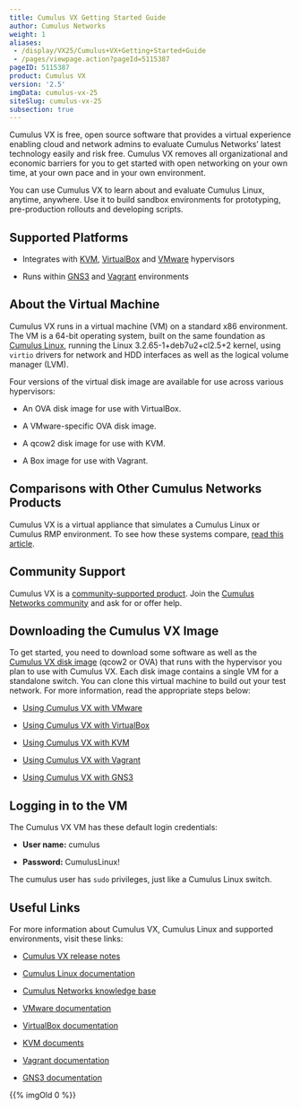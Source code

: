 ```yaml
---
title: Cumulus VX Getting Started Guide
author: Cumulus Networks
weight: 1
aliases:
 - /display/VX25/Cumulus+VX+Getting+Started+Guide
 - /pages/viewpage.action?pageId=5115387
pageID: 5115387
product: Cumulus VX
version: '2.5'
imgData: cumulus-vx-25
siteSlug: cumulus-vx-25
subsection: true
---
```

Cumulus VX is free, open source software that provides a virtual
experience enabling cloud and network admins to evaluate Cumulus
Networks’ latest technology easily and risk free. Cumulus VX removes all
organizational and economic barriers for you to get started with open
networking on your own time, at your own pace and in your own
environment.

You can use Cumulus VX to learn about and evaluate Cumulus Linux,
anytime, anywhere. Use it to build sandbox environments for prototyping,
pre-production rollouts and developing scripts.

## Supported Platforms

  - Integrates with [KVM](http://www.linux-kvm.org/page/Downloads),
    [VirtualBox](https://www.virtualbox.org/wiki/Downloads) and
    [VMware](https://my.vmware.com/web/vmware/downloads) hypervisors

  - Runs within [GNS3](http://www.gns3.com) and
    [Vagrant](https://www.vagrantup.com) environments

## About the Virtual Machine

Cumulus VX runs in a virtual machine (VM) on a standard x86 environment.
The VM is a 64-bit operating system, built on the same foundation as
[Cumulus Linux](/cumulus-linux), running
the Linux 3.2.65-1+deb7u2+cl2.5+2 kernel, using `virtio` drivers for
network and HDD interfaces as well as the logical volume manager (LVM).

Four versions of the virtual disk image are available for use across
various hypervisors:

  - An OVA disk image for use with VirtualBox.

  - A VMware-specific OVA disk image.

  - A qcow2 disk image for use with KVM.

  - A Box image for use with Vagrant.

## Comparisons with Other Cumulus Networks Products

Cumulus VX is a virtual appliance that simulates a Cumulus Linux or
Cumulus RMP environment. To see how these systems compare, [read this
article](/version/cumulus-vx-25/Comparing-Cumulus-VX-with-Other-Cumulus-Networks-Products).

## Community Support

Cumulus VX is a [community-supported
product](https://support.cumulusnetworks.com/hc/en-us/articles/206382248).
Join the [Cumulus Networks
community](https://community.cumulusnetworks.com/cumulus/categories/cumulus_vx)
and ask for or offer help.

## Downloading the Cumulus VX Image

To get started, you need to download some software as well as the
[Cumulus VX disk
image](https://cumulusnetworks.com/cumulus-vx/download/) (qcow2 or OVA)
that runs with the hypervisor you plan to use with Cumulus VX. Each disk
image contains a single VM for a standalone switch. You can clone this
virtual machine to build out your test network. For more information,
read the appropriate steps below:

  - [Using Cumulus VX with
    VMware](/version/cumulus-vx-25/Using-Cumulus-VX-with-VMware/)

  - [Using Cumulus VX with
    VirtualBox](/version/cumulus-vx-25/Using-Cumulus-VX-with-VirtualBox/)

  - [Using Cumulus VX with
    KVM](/version/cumulus-vx-25/Using-Cumulus-VX-with-KVM)

  - [Using Cumulus VX with
    Vagrant](/version/cumulus-vx-25/Using-Cumulus-VX-with-Vagrant)

  - [Using Cumulus VX with
    GNS3](http://docs.cumulusnetworks.com/display/VX/Using+Cumulus+VX+with+GNS3)

## Logging in to the VM

The Cumulus VX VM has these default login credentials:

  - **User name:** cumulus

  - **Password:** CumulusLinux\!

The cumulus user has `sudo` privileges, just like a Cumulus Linux
switch.

## Useful Links

For more information about Cumulus VX, Cumulus Linux and supported
environments, visit these links:

  - [Cumulus VX release
    notes](https://support.cumulusnetworks.com/hc/en-us/articles/115002082808)

  - [Cumulus Linux documentation](/cumulus-linux)

  - [Cumulus Networks knowledge
    base](https://support.cumulusnetworks.com/hc/en-us/)

  - [VMware documentation](https://www.vmware.com/support/pubs/)

  - [VirtualBox
    documentation](https://www.virtualbox.org/wiki/Documentation)

  - [KVM documents](http://www.linux-kvm.org/page/Documents)

  - [Vagrant documentation](https://docs.vagrantup.com/v2/)

  - [GNS3
    documentation](https://community.gns3.com/community/software/documentation)

{{% imgOld 0 %}}
